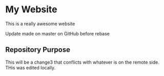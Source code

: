 # My Website

This is a really awesome website

Update made on master on GitHub before rebase


## Repository Purpose

This will be a change3 that conflicts
with whatever is on the remote side.
THis was edited locally.